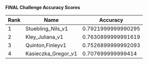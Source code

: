 **FINAL Challenge Accuracy Scores**



|Rank|Name|Accuracy|
|----|-----|---|
|1|Stuebling_Nils_v1|0.7921999999990295|
|2|Kley_Juliana_v1|0.7630899999991619|
|3|Quinton,Finleyv1|0.7526899999992093|
|4|Kasieczka_Gregor_v1|0.707699999999414|
